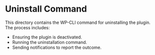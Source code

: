 # Uninstall Command

This directory contains the WP-CLI command for uninstalling the plugin. The process includes:

- Ensuring the plugin is deactivated.
- Running the uninstallation command.
- Sending notifications to report the outcome.
